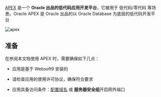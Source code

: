 [APEX](https://apex.oracle.com/) 是一个 **Oracle 出品的低代码应用开发平台**，它被用于 低代码/零代码  等场景。Oracle APEX 是 Oracle 出品的以 Oracle Database 为底层的低代码开发平台 


![apex](https://libs.websoft9.com/Websoft9/DocsPicture/zh/apex/apex-oracle-wordpress.png)


## 准备

在参阅本文档使用 APEX 时，需要确保如下几点：

- 应用是基于 Websoft9 安装的

- 请检查应用的使用许可协议，确保符合要求

- 应用具备访问条件：[配置域名](./guide/appsetdomain) 或 **服务器安全组**开启网外端口